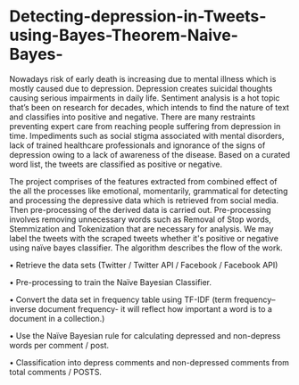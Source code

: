 # Detecting-depression-in-Tweets-using-Bayes-Theorem-Naive-Bayes-
Nowadays risk of early death is increasing due to mental illness which is mostly caused due to depression. Depression creates suicidal thoughts causing serious impairments in daily life. Sentiment analysis is a hot topic that’s been on research for decades, which intends to find the nature of text and classifies into positive and negative. There are many restraints preventing expert care from reaching people suffering from depression in time. Impediments such as social stigma associated with mental disorders, lack of trained healthcare professionals and ignorance of the signs of depression owing to a lack of awareness of the disease. Based on a curated word list, the tweets are classified as positive or negative. 

The project comprises of the features extracted from combined effect of the all the processes like emotional, momentarily, grammatical for detecting and processing the depressive data which is retrieved from social media. Then pre-processing of the derived data is carried out. Pre-processing involves removing unnecessary words such as Removal of Stop words, Stemmization and Tokenization that are necessary for analysis. We may label the tweets with the scraped tweets whether it's positive or negative using naïve bayes classifier. The algorithm describes the flow of the work.

• Retrieve the data sets (Twitter / Twitter API / Facebook / Facebook API)

• Pre-processing to train the Naïve Bayesian Classifier. 

• Convert the data set in frequency table using TF-IDF (term frequency–inverse 
document frequency- it will reflect how important a word is to a document in a 
collection.) 

• Use the Naïve Bayesian rule for calculating depressed and non-depress words per 
comment / post.

• Classification into depress comments and non-depressed comments from total 
comments / POSTS.

